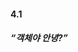 #### 4.1
##### “객체야 안녕?”
<!DOCTYPE html>
<script>
let user = {};
user.name="John";
user.surname="Smith";
user.name="Pete";
delet user.name;
</script>
